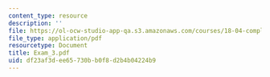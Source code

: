 ```yaml
---
content_type: resource
description: ''
file: https://ol-ocw-studio-app-qa.s3.amazonaws.com/courses/18-04-complex-variables-with-applications-fall-1999/df23af3dee65730bb0f8d2b4b04224b9_Exam_3.pdf
file_type: application/pdf
resourcetype: Document
title: Exam_3.pdf
uid: df23af3d-ee65-730b-b0f8-d2b4b04224b9
---
```

